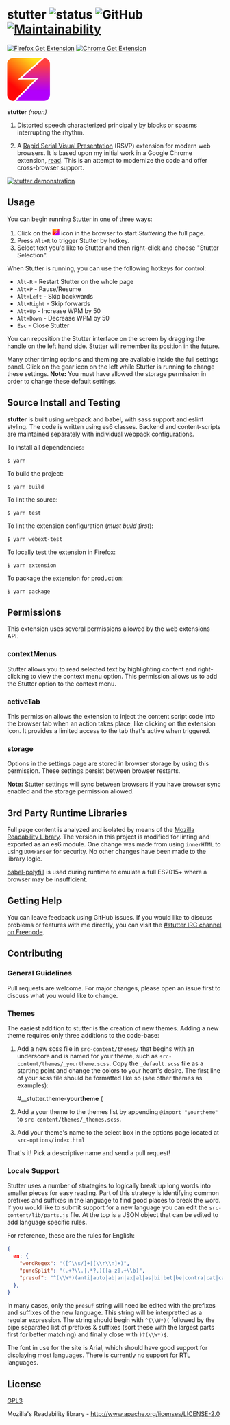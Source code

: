 # stutter ![status](https://travis-ci.com/jamestomasino/stutter.svg?branch=master) ![GitHub](https://img.shields.io/github/license/jamestomasino/stutter.svg) [![Maintainability](https://api.codeclimate.com/v1/badges/a4d5b54b3cf91c6a2b3e/maintainability)](https://codeclimate.com/github/jamestomasino/stutter/maintainability)

[![Firefox Get Extension](https://img.shields.io/badge/Firefox-Get%20Extension!-lightgrey.svg?style=popout&logo=mozilla-firefox)](https://addons.mozilla.org/en-US/firefox/addon/stutter/) [![Chrome Get Extension](https://img.shields.io/badge/Chrome-Get%20Extension!-lightgrey.svg?style=popout&logo=google-chrome)](https://chrome.google.com/webstore/detail/stutter/fbapmaboedchhgjolcnpfgoanbfajchl)

<a href="https://addons.mozilla.org/en-US/firefox/addon/stutter/"><img src="./icons/stutter.svg" width="100"></a>

**stutter** _(noun)_

1. Distorted speech characterized principally by blocks or spasms interrupting the rhythm.

2. A [Rapid Serial Visual Presentation](https://en.wikipedia.org/wiki/Rapid_serial_visual_presentation) (RSVP) extension for modern web browsers. It is based upon my initial work in a Google Chrome extension, [read](https://github.com/jamestomasino/read_plugin). This is an attempt to modernize the code and offer cross-browser support.

[![stutter demonstration](https://i.imgur.com/hGocwaV.png)](https://www.youtube.com/watch?v=UJwFdPYbRRg)

## Usage

You can begin running Stutter in one of three ways:

1. Click on the <img src="./icons/stutter.svg" width="16"> icon in the browser to start _Stuttering_ the full page.
2. Press `Alt+R` to trigger Stutter by hotkey.
3. Select text you'd like to Stutter and then right-click and choose "Stutter Selection".

When Stutter is running, you can use the following hotkeys for control:

- `Alt-R` - Restart Stutter on the whole page
- `Alt+P` - Pause/Resume
- `Alt+Left` - Skip backwards
- `Alt+Right` - Skip forwards
- `Alt+Up` - Increase WPM by 50
- `Alt+Down` - Decrease WPM by 50
- `Esc` - Close Stutter

You can reposition the Stutter interface on the screen by dragging the handle on the left hand side. Stutter will remember its position in the future.

Many other timing options and theming are available inside the full settings panel. Click on the gear icon on the left while Stutter is running to change these settings. **Note:** You must have allowed the storage permission in order to change these default settings.

## Source Install and Testing

**stutter** is built using webpack and babel, with sass support and eslint styling. The code is written using es6 classes. Backend and content-scripts are maintained separately with individual webpack configurations.

To install all dependencies:

    $ yarn

To build the project:

    $ yarn build

To lint the source:

    $ yarn test

To lint the extension configuration (_must build first_):

    $ yarn webext-test

To locally test the extension in Firefox:

    $ yarn extension

To package the extension for production:

    $ yarn package

## Permissions

This extension uses several permissions allowed by the web extensions API.

### contextMenus

Stutter allows you to read selected text by highlighting content and right-clicking to view the context menu option. This permission allows us to add the Stutter option to the context menu.

### activeTab

This permission allows the extension to inject the content script code into the browser tab when an action takes place, like clicking on the extension icon. It provides a limited access to the tab that's active when triggered.

### storage

Options in the settings page are stored in browser storage by using this permission. These settings persist between browser restarts.

**Note:** Stutter settings will sync between browsers if you have browser sync enabled and the storage permission allowed.

## 3rd Party Runtime Libraries

Full page content is analyzed and isolated by means of the [Mozilla Readability Library](https://github.com/mozilla/readability). The version in this project is modified for linting and exported as an es6 module. One change was made from using `innerHTML` to using `DOMParser` for security. No other changes have been made to the library logic.

[babel-polyfill](https://babeljs.io/docs/en/babel-polyfill) is used during runtime to emulate a full ES2015+ where a browser may be insufficient.

## Getting Help

You can leave feedback using GitHub issues. If you would like to discuss problems or features with me directly, you can visit the [#stutter IRC channel on Freenode](https://kiwiirc.com/nextclient/#irc://irc.freenode.net/#stutter).

## Contributing

### General Guidelines

Pull requests are welcome. For major changes, please open an issue first to
discuss what you would like to change.

### Themes

The easiest addition to stutter is the creation of new themes. Adding a new theme requires only three additions to the code-base:

1. Add a new scss file in `src-content/themes/` that begins with an underscore and is named for your theme, such as `src-content/themes/_yourtheme.scss`. Copy the `_default.scss` file as a starting point and change the colors to your heart's desire. The first line of your scss file should be formatted like so (see other themes as examples):

    #__stutter.theme-**yourtheme** {

2. Add a your theme to the themes list by appending `@import "yourtheme"` to `src-content/themes/_themes.scss`.

3. Add your theme's name to the select box in the options page located at `src-options/index.html`

That's it! Pick a descriptive name and send a pull request!

### Locale Support

Stutter uses a number of strategies to logically break up long words into smaller pieces for easy reading. Part of this strategy is identifying common prefixes and suffixes in the language to find good places to break the word. If you would like to submit support for a new language you can edit the `src-content/lib/parts.js` file. At the top is a JSON object that can be edited to add language specific rules.

For reference, these are the rules for English:

```json
{
  en: {
    "wordRegex": "([^\\s/]+|[\\r\\n]+)",
    "puncSplit": "(.+?\\.|.*?,)([a-z].+\\b)",
    "presuf": "^(\\W*)(anti|auto|ab|an|ax|al|as|bi|bet|be|contra|cat|cath|cir|cum|cog|col|com|con|cor|could|co|desk|de|dis|did|dif|di|eas|every|ever|extra|ex|end|en|em|epi|evi|func|fund|fin|hyst|hy|han|il|in|im|ir|just|jus|loc|lig|lit|li|mech|manu|man|mal|mis|mid|mono|multi|mem|micro|non|nano|ob|oc|of|opt|op|over|para|per|post|pre|peo|pro|retro|rea|re|rhy|should|some|semi|sen|sol|sub|suc|suf|super|sup|sur|sus|syn|sym|syl|tech|trans|tri|typo|type|uni|un|van|vert|with|would|won)?(.*?)(weens?|widths?|icals?|ables?|ings?|tions?|ions?|ies|isms?|ists?|ful|ness|ments?|ly|ify|ize|ise|ity|en|ers?|ences?|tures?|ples?|als?|phy|puts?|phies|ry|ries|cy|cies|mums?|ous|cents?)?(\\W*)$"
  },
}
```

In many cases, only the `presuf` string will need be edited with the prefixes and suffixes of the new language. This string will be interpretted as a regular expression. The string should begin with `^(\\W*)(` followed by the pipe separated list of prefixes & suffixes (sort these with the largest parts first for better matching) and finally close with `)?(\\W*)$`.

The font in use for the site is Arial, which should have good support for displaying most languages. There is currently no support for RTL languages.

## License

[GPL3](LICENSE)

Mozilla's Readability library - http://www.apache.org/licenses/LICENSE-2.0
